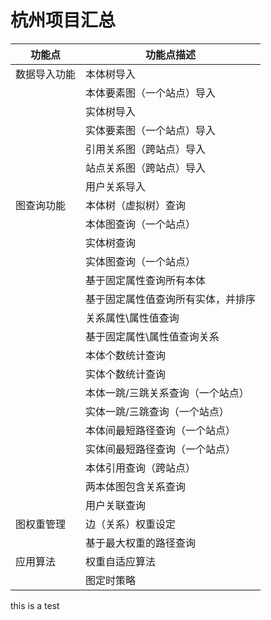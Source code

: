 # 杭州项目汇总
| 功能点 | 功能点描述 |
|--------|------------|
| 数据导入功能 | 本体树导入|
|             | 本体要素图（一个站点）导入|
|             |实体树导入|
|             |实体要素图（一个站点）导入|
|             |引用关系图（跨站点）导入|
|             |站点关系图（跨站点）导入|
|             |用户关系导入 |
| 图查询功能 |本体树（虚拟树）查询|
|             |本体图查询（一个站点）|
|             |实体树查询|
|             |实体图查询（一个站点）|
|             |基于固定属性查询所有本体|
|             |基于固定属性值查询所有实体，并排序|
|             |关系属性\属性值查询|
|             |基于固定属性\属性值查询关系|
|             |本体个数统计查询|
|             |实体个数统计查询|
|             |本体一跳/三跳关系查询（一个站点）|
|             |实体一跳/三跳查询（一个站点）|
|             |本体间最短路径查询（一个站点）|
|             |实体间最短路径查询（一个站点）|
|             |本体引用查询（跨站点）|
|             |两本体图包含关系查询
|             |用户关联查询 |
| 图权重管理 | 边（关系）权重设定|
|             |基于最大权重的路径查询 |
|应用算法 |权重自适应算法|
|             |图定时策略|
this is a test

